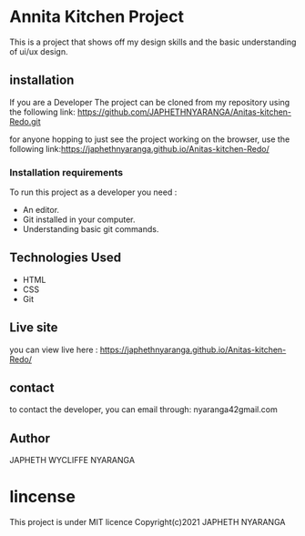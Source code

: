 # Annita Kitchen Project
This is a project that shows off my design skills and the basic understanding of ui/ux design.

## installation
If you are a Developer The project can be cloned from my repository using the following link: https://github.com/JAPHETHNYARANGA/Anitas-kitchen-Redo.git

for anyone hopping to just see the project working on the browser, use the following link:https://japhethnyaranga.github.io/Anitas-kitchen-Redo/

### Installation requirements
To run this project as a developer you need :
* An editor.
* Git installed in your computer.
* Understanding basic git commands.

## Technologies Used
* HTML
* CSS
* Git

## Live site
you can view live here : https://japhethnyaranga.github.io/Anitas-kitchen-Redo/

## contact
to contact the developer, you can email through: nyaranga42gmail.com

## Author
JAPHETH WYCLIFFE NYARANGA  

# lincense
This project is under MIT licence
Copyright(c)2021 JAPHETH NYARANGA


